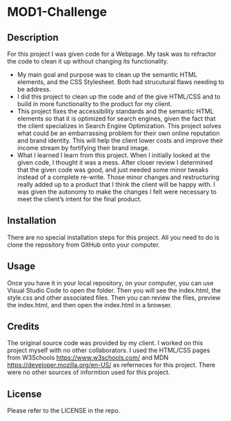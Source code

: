 # MOD1-Challenge

## Description

For this project I was given code for a Webpage. My task was to refractor the code to clean it up without changing its functionality.

- My main goal and purpose was to clean up the semantic HTML elements, and the CSS Stylesheet. Both had strucutural flaws needing to be address.
- I did this project to clean up the code and of the give HTML/CSS and to build in more functionality to the product for my client.
- This project fixes the accessibility standards and the semantic HTML elements so that it is optimized for search engines, given the fact that 
    the client specializes in Search Engine Optimization. This project solves what could be an embarrassing problem for their own online reputation 
    and brand identity. This will help the client lower costs and improve their income stream by fortifying their brand image. 
- What I learned I learn from this project. When I initially looked at the given code, I thought it was a mess. After closer review I determined 
    that the given code was good, and just needed some minor tweaks instead of a complete re-write. Those minor changes and restructuring really 
    added up to a product that I think the client will be happy with. I was given the autonomy to make the changes I felt were necessary to meet 
    the client’s intent for the final product. 

## Installation

There are no special installation steps for this project. All you need to do is clone the repository from GitHub onto your computer.

## Usage

Once you have it in your local repository, on your computer, you can use Visual Studio Code to open the folder. Then you will see the index.html, 
the style.css and other associated files. Then you can review the files, preview the index.html, and then open the index.html in a browser.

## Credits

The original source code was provided by my client. I worked on this project myself with no other collaborators. I used the HTML/CSS pages 
from W3Schools https://www.w3schools.com/ and MDN https://developer.mozilla.org/en-US/ as referneces for this project. There were no other 
sources of informtion used for this project. 

## License

Please refer to the LICENSE in the repo.